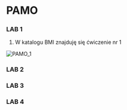 # PAMO 

### LAB 1
1. W katalogu BMI znajduję się ćwiczenie nr 1

![PAMO_1](https://user-images.githubusercontent.com/56222962/224795373-6d19066b-d184-433e-8a71-70984de5e906.png)

### LAB 2

### LAB 3

### LAB 4
